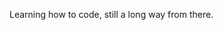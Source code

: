 Learning how to code, still a long way from there.
<!---
DiogoRibeiro16/DiogoRibeiro16 is a ✨ special ✨ repository because its `README.md` (this file) appears on your GitHub profile.
You can click the Preview link to take a look at your changes.
--->
